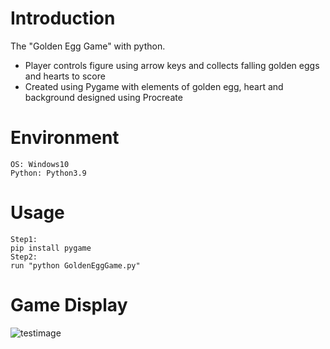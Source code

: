 # Introduction
The "Golden Egg Game" with python.
- Player controls figure using arrow keys and collects falling golden eggs and hearts to score
- Created using Pygame with elements of golden egg, heart and background designed using Procreate
# Environment
```
OS: Windows10
Python: Python3.9 
```

# Usage
```
Step1:
pip install pygame
Step2:
run "python GoldenEggGame.py"
```

# Game Display
![testimage](https://github.com/wendyxz/PythonGame/blob/main/GoldenEggGame/resources/images/running.png)
